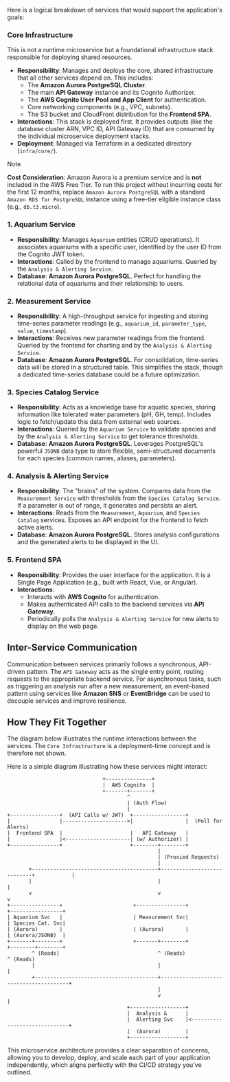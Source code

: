 Here is a logical breakdown of services that would support the application's goals:

### Core Infrastructure

This is not a runtime microservice but a foundational infrastructure stack responsible for deploying shared resources.

*   **Responsibility**: Manages and deploys the core, shared infrastructure that all other services depend on. This includes:
    *   The **Amazon Aurora PostgreSQL Cluster**.
    *   The main **API Gateway** instance and its Cognito Authorizer.
    *   The **AWS Cognito User Pool and App Client** for authentication.
    *   Core networking components (e.g., VPC, subnets).
    *   The S3 bucket and CloudFront distribution for the **Frontend SPA**.
*   **Interactions**: This stack is deployed first. It provides outputs (like the database cluster ARN, VPC ID, API Gateway ID) that are consumed by the individual microservice deployment stacks.
*   **Deployment**: Managed via Terraform in a dedicated directory (`infra/core/`).

> [!NOTE]
> **Cost Consideration**: Amazon Aurora is a premium service and is **not** included in the AWS Free Tier. To run this
> project without incurring costs for the first 12 months, replace `Amazon Aurora PostgreSQL` with a standard
> `Amazon RDS for PostgreSQL` instance using a free-tier eligible instance class (e.g., `db.t3.micro`).

### 1. Aquarium Service

*   **Responsibility**: Manages `Aquarium` entities (CRUD operations). It associates aquariums with a specific user,
    identified by the user ID from the Cognito JWT token.
*   **Interactions**: Called by the frontend to manage aquariums. Queried by the `Analysis & Alerting Service`.
*   **Database**: **Amazon Aurora PostgreSQL**. Perfect for handling the relational data of aquariums and their
    relationship to users.

### 2. Measurement Service

*   **Responsibility**: A high-throughput service for ingesting and storing time-series parameter readings (e.g.,
    `aquarium_id`, `parameter_type`, `value`, `timestamp`).
*   **Interactions**: Receives new parameter readings from the frontend. Queried by the frontend for charting and by the
    `Analysis & Alerting Service`.
*   **Database**: **Amazon Aurora PostgreSQL**. For consolidation, time-series data will be stored in a structured table.
    This simplifies the stack, though a dedicated time-series database could be a future optimization.

### 3. Species Catalog Service

*   **Responsibility**: Acts as a knowledge base for aquatic species, storing information like tolerated water parameters
    (pH, GH, temp). Includes logic to fetch/update this data from external web sources.
*   **Interactions**: Queried by the `Aquarium Service` to validate species and by the `Analysis & Alerting Service` to
    get tolerance thresholds.
*   **Database**: **Amazon Aurora PostgreSQL**. Leverages PostgreSQL's powerful `JSONB` data type to store flexible,
    semi-structured documents for each species (common names, aliases, parameters).

### 4. Analysis & Alerting Service

*   **Responsibility**: The "brains" of the system. Compares data from the `Measurement Service` with thresholds from the
    `Species Catalog Service`. If a parameter is out of range, it generates and persists an alert.
*   **Interactions**: Reads from the `Measurement`, `Aquarium`, and `Species Catalog` services. Exposes an API endpoint
    for the frontend to fetch active alerts.
*   **Database**: **Amazon Aurora PostgreSQL**. Stores analysis configurations and the generated alerts to be displayed
    in the UI.

### 5. Frontend SPA

*   **Responsibility**: Provides the user interface for the application. It is a Single Page Application (e.g., built
    with React, Vue, or Angular).
*   **Interactions**:
    *   Interacts with **AWS Cognito** for authentication.
    *   Makes authenticated API calls to the backend services via **API Gateway**.
    *   Periodically polls the `Analysis & Alerting Service` for new alerts to display on the web page.

## Inter-Service Communication

Communication between services primarily follows a synchronous, API-driven pattern. The `API Gateway` acts as the
single entry point, routing requests to the appropriate backend service. For asynchronous tasks, such as triggering an
analysis run after a new measurement, an event-based pattern using services like **Amazon SNS** or **EventBridge** can
be used to decouple services and improve resilience.

## How They Fit Together

The diagram below illustrates the runtime interactions between the services. The `Core Infrastructure` is a deployment-time
concept and is therefore not shown.

Here is a simple diagram illustrating how these services might interact:

```text
                               +---------------+
                               |  AWS Cognito  |
                               +-------+-------+
                                       ^
                                       | (Auth Flow)
                                       |
+----------------+  (API Calls w/ JWT)  +-----------------+
|                |--------------------->|                 |  (Poll for Alerts)
|  Frontend SPA  |                      |   API Gateway   |
|                |<---------------------| (w/ Authorizer) |
+----------------+                      +--------+--------+
                                                 |
                                                 | (Proxied Requests)
                                                 |
       +-----------------------------------------+----------------------------+            |
       |                                         |                                         |
       v                                         v                                         v
+----------------+                       +----------------+                       +-----------------+
| Aquarium Svc   |                       | Measurement Svc|                       | Species Cat. Svc|
| (Aurora)       |                       | (Aurora)       |                       | (Aurora/JSONB)  |
+-------+--------+                       +-------+--------+                       +--------+--------+
        ^ (Reads)                                ^ (Reads)                                ^ (Reads)
        |                                        |                                        |
        +----------------------------------------+----------------------------------------+
                                                 |
                                                 v                                        |
                                       +------------------+
                                       |  Analysis &      |
                                       |  Alerting Svc    |<------------------------------+
                                       |  (Aurora)        |
                                       +------------------+
```

This microservice architecture provides a clear separation of concerns, allowing you to develop, deploy, and scale each
part of your application independently, which aligns perfectly with the CI/CD strategy you've outlined.